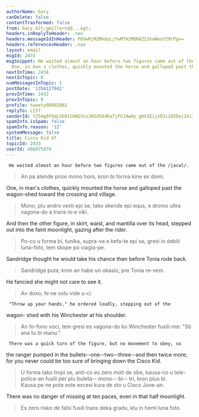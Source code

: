 ```yaml
---
authorName: Gary
canDelete: false
contentTrasformed: false
from: Gary &lt;gmillernd@...&gt;
headers.inReplyToHeader: .nan
headers.messageIdInHeader: PDUwRjM2MkUyLjYwMTA2MDNAZ21haWwuY29tPg==
headers.referencesHeader: .nan
layout: email
msgId: 2433
msgSnippet: He waited almost an hour before two figures came out of the /jacal/. ...
  One, in man s clothes, quickly mounted the horse and galloped past the wagon-shed
nextInTime: 2434
nextInTopic: 0
numMessagesInTopic: 1
postDate: '1358127842'
prevInTime: 2432
prevInTopic: 0
profile: tweety08092002
replyTo: LIST
senderId: YZ54g0fOqLUE6tCHAEVvz3A5d584Ka7jFVJ4wHy_gHX1EijxD3iiD5Daj1ViJbz5-0dIHzXxbIQskedZDN_L8yU
spamInfo.isSpam: false
spamInfo.reason: '12'
systemMessage: false
title: Cisco Kid 47
topicId: 2433
userId: 486875979
---
```


     He waited almost an hour before two figures came out of the /jacal/.
 > An pa atende proxi mono horo, kron bi forma kine ex domi.

One, in man's clothes, quickly mounted the horse and galloped past the 
wagon-shed toward the crossing and village.
 > Mono, plu andro vesti epi se, tako skende epi equs, e dromo ultra 
vagona-do a trans-lo e viki.

And then the other figure, in skirt, waist, and mantilla over its head, 
stepped out into the faint moonlight, gazing after the rider.
 > Po-co u forma bi, tunika, supra-ve e kefa-te epi se, gresi in debili 
luna-foto, tem skope po viagia-pe.

Sandridge thought he would take his chance then before Tonia rode back.
 > Sandridge puta; kron an habe un okasio, pre Tonia re-veni.

He fancied she might not care to see it.
 > An doxo; fe ne volu vide u-ci.

     "Throw up your hands," he ordered loudly, stepping out of the 
wagon- shed with his Winchester at his shoulder.
 > An fo-fono voci, tem gresi es vagona-do ko Winchester fusili-me: "Sti 
ana tu bi manu."

     There was a quick turn of the figure, but no movement to obey, so 
the ranger pumped in the bullets--one--two--three--and then twice more; 
for you never could be too sure of bringing down the Cisco Kid.
 > U forma tako tropi se, anti-co es zero moti de obe, kausa-co u 
tele-polica-an fusili per plu buleta-- mono-- bi-- tri, kron plus bi.  
Kausa pe ne pote este excesi kura de sto u Cisco Juve-an.

There was no danger of missing at ten paces, even in that half moonlight.
 > Es zero risko de falsi fusili trans deka gradu, klu in hemi luna foto.


